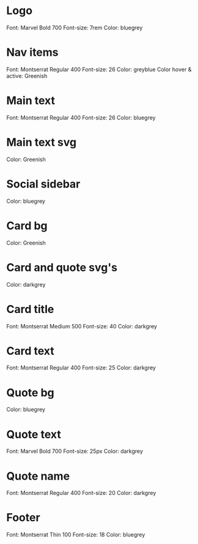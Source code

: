 # Logo

Font: Marvel Bold 700
Font-size: 7rem
Color: bluegrey

# Nav items

Font: Montserrat Regular 400
Font-size: 26
Color: greyblue
Color hover & active: Greenish

# Main text

Font: Montserrat Regular 400
Font-size: 26
Color: bluegrey

# Main text svg

Color: Greenish

# Social sidebar

Color: bluegrey

# Card bg

Color: Greenish

# Card and quote svg's

Color: darkgrey

# Card title

Font: Montserrat Medium 500
Font-size: 40
Color: darkgrey

# Card text

Font: Montserrat Regular 400
Font-size: 25
Color: darkgrey

# Quote bg

Color: bluegrey

# Quote text

Font: Marvel Bold 700
Font-size: 25px
Color: darkgrey

# Quote name

Font: Montserrat Regular 400
Font-size: 20
Color: darkgrey

# Footer

Font: Montserrat Thin 100
Font-size: 18
Color: bluegrey
